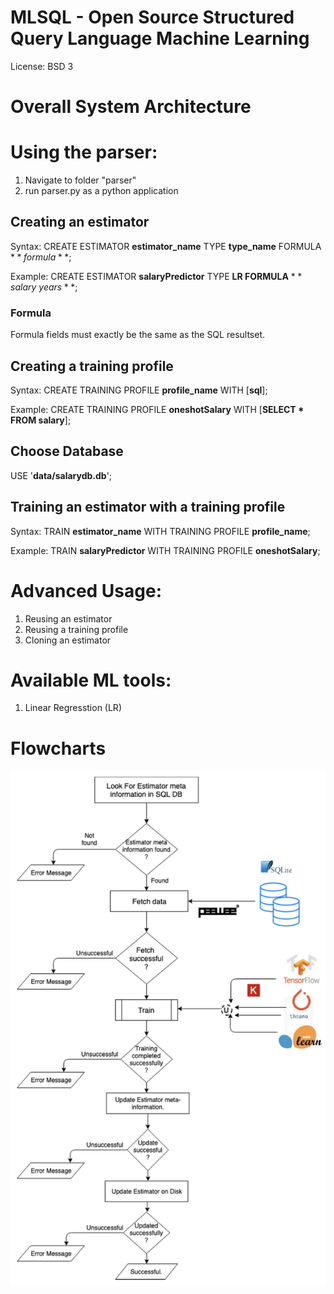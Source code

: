 # MLSQL - Open Source Structured Query Language Machine Learning

License: BSD 3 

# Overall System Architecture

# Using the parser:
1. Navigate to folder "parser"
2. run parser.py as a python application


## Creating an estimator
Syntax: CREATE ESTIMATOR **estimator_name** TYPE **type_name** FORMULA $**formula**$;

Example: CREATE ESTIMATOR **salaryPredictor** TYPE **LR FORMULA** $**salary~years**$;
### Formula

Formula fields must exactly be the same as the SQL resultset.

## Creating a training profile

Syntax: CREATE TRAINING PROFILE **profile_name** WITH [**sql**];

Example: CREATE TRAINING PROFILE **oneshotSalary** WITH [**SELECT * FROM salary**];

## Choose Database
USE '**data/salarydb.db**';

## Training an estimator with a training profile
Syntax: TRAIN **estimator_name** WITH TRAINING PROFILE **profile_name**;

Example: TRAIN **salaryPredictor** WITH TRAINING PROFILE **oneshotSalary**;

# Advanced Usage:
1. Reusing an estimator
2. Reusing a training profile
3. Cloning an estimator

# Available ML tools:
1. Linear Regresstion (LR)

# Flowcharts
![Creating a Training Profile](https://raw.githubusercontent.com/adhocmaster/MLSQL/vishal/presentation/SQL_train.png)

